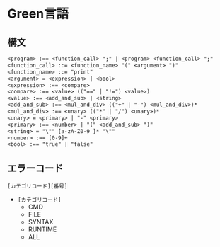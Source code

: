 # Green言語

## 構文
```txt
<program> :== <function_call> ";" | <program> <function_call> ";"
<function_call> ::= <function_name> "(" <argument> ")" 
<function_name> ::= "print"
<argument> = <expression> | <bool>
<expression> :== <compare>
<compare> :== <value> (("==" | "!=") <value>)
<value> :== <add_and_sub> | <string>
<add_and_sub> :== <mul_and_div> (("+" | "-") <mul_and_div>)*
<mul_and_div> :== <unary> (("*" | "/") <unary>)*
<unary> = <primary> | "-" <primary>
<primary> :== <number> | "(" <add_and_sub> ")"
<string> = "\"" [a-zA-Z0-9 ]* "\""
<number> :== [0-9]+
<bool> :== "true" | "false"
```

## エラーコード
```
[カテゴリコード][番号]
```

- `[カテゴリコード]`
  - CMD
  - FILE
  - SYNTAX
  - RUNTIME
  - ALL
